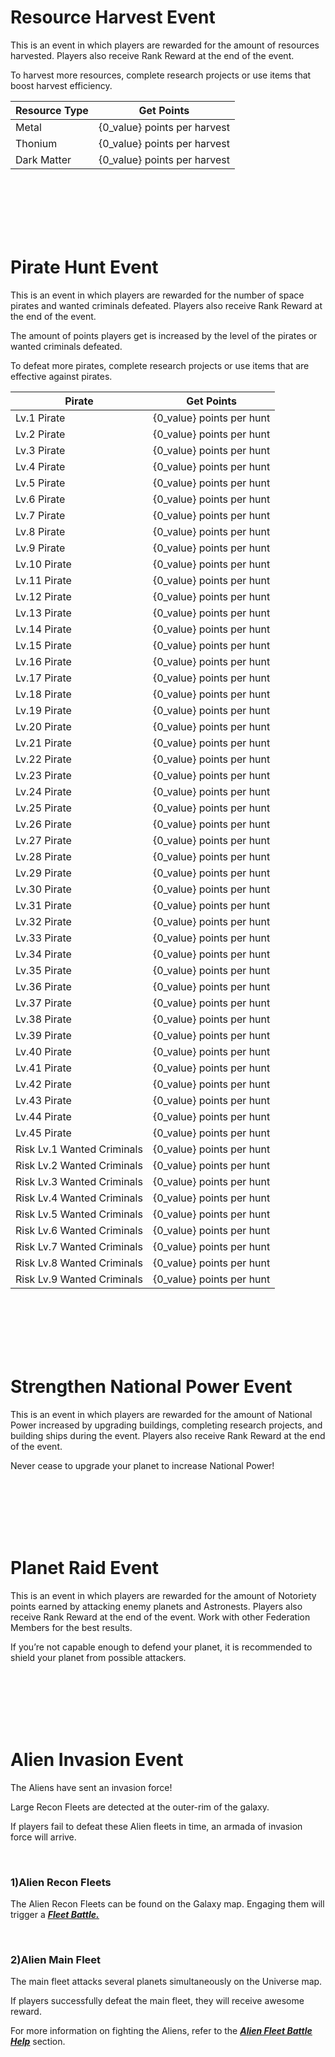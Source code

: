# Resource Harvest Event

 This is an event in which players are rewarded for the amount of resources harvested. Players also receive Rank Reward at the end of the event.

To harvest more resources, complete research projects or use items that boost harvest efficiency.

| Resource Type | Get Points                   |
| ------------- | ---------------------------- |
| Metal         | {0_value} points per harvest |
| Thonium       | {0_value} points per harvest |
| Dark Matter   | {0_value} points per harvest |

<br>

<br>

<br>

<br>

<br>

# Pirate Hunt Event

 This is an event in which players are rewarded for the number of space pirates and wanted criminals defeated. Players also receive Rank Reward at the end of the event.

The amount of points players get is increased by the level of the pirates or wanted criminals defeated.

To defeat more pirates, complete research projects or use items that are effective against pirates.

| Pirate                     | Get Points                |
| -------------------------- | ------------------------- |
| Lv.1 Pirate                | {0_value} points per hunt |
| Lv.2 Pirate                | {0_value} points per hunt |
| Lv.3 Pirate                | {0_value} points per hunt |
| Lv.4 Pirate                | {0_value} points per hunt |
| Lv.5 Pirate                | {0_value} points per hunt |
| Lv.6 Pirate                | {0_value} points per hunt |
| Lv.7 Pirate                | {0_value} points per hunt |
| Lv.8 Pirate                | {0_value} points per hunt |
| Lv.9 Pirate                | {0_value} points per hunt |
| Lv.10 Pirate               | {0_value} points per hunt |
| Lv.11 Pirate               | {0_value} points per hunt |
| Lv.12 Pirate               | {0_value} points per hunt |
| Lv.13 Pirate               | {0_value} points per hunt |
| Lv.14 Pirate               | {0_value} points per hunt |
| Lv.15 Pirate               | {0_value} points per hunt |
| Lv.16 Pirate               | {0_value} points per hunt |
| Lv.17 Pirate               | {0_value} points per hunt |
| Lv.18 Pirate               | {0_value} points per hunt |
| Lv.19 Pirate               | {0_value} points per hunt |
| Lv.20 Pirate               | {0_value} points per hunt |
| Lv.21 Pirate               | {0_value} points per hunt |
| Lv.22 Pirate               | {0_value} points per hunt |
| Lv.23 Pirate               | {0_value} points per hunt |
| Lv.24 Pirate               | {0_value} points per hunt |
| Lv.25 Pirate               | {0_value} points per hunt |
| Lv.26 Pirate               | {0_value} points per hunt |
| Lv.27 Pirate               | {0_value} points per hunt |
| Lv.28 Pirate               | {0_value} points per hunt |
| Lv.29 Pirate               | {0_value} points per hunt |
| Lv.30 Pirate               | {0_value} points per hunt |
| Lv.31 Pirate               | {0_value} points per hunt |
| Lv.32 Pirate               | {0_value} points per hunt |
| Lv.33 Pirate               | {0_value} points per hunt |
| Lv.34 Pirate               | {0_value} points per hunt |
| Lv.35 Pirate               | {0_value} points per hunt |
| Lv.36 Pirate               | {0_value} points per hunt |
| Lv.37 Pirate               | {0_value} points per hunt |
| Lv.38 Pirate               | {0_value} points per hunt |
| Lv.39 Pirate               | {0_value} points per hunt |
| Lv.40 Pirate               | {0_value} points per hunt |
| Lv.41 Pirate               | {0_value} points per hunt |
| Lv.42 Pirate               | {0_value} points per hunt |
| Lv.43 Pirate               | {0_value} points per hunt |
| Lv.44 Pirate               | {0_value} points per hunt |
| Lv.45 Pirate               | {0_value} points per hunt |
| Risk Lv.1 Wanted Criminals | {0_value} points per hunt |
| Risk Lv.2 Wanted Criminals | {0_value} points per hunt |
| Risk Lv.3 Wanted Criminals | {0_value} points per hunt |
| Risk Lv.4 Wanted Criminals | {0_value} points per hunt |
| Risk Lv.5 Wanted Criminals | {0_value} points per hunt |
| Risk Lv.6 Wanted Criminals | {0_value} points per hunt |
| Risk Lv.7 Wanted Criminals | {0_value} points per hunt |
| Risk Lv.8 Wanted Criminals | {0_value} points per hunt |
| Risk Lv.9 Wanted Criminals | {0_value} points per hunt |

<br>

<br>

<br>

<br>

<br>

# Strengthen National Power Event

 This is an event in which players are rewarded for the amount of National Power increased by upgrading buildings, completing research projects, and building ships during the event. Players also receive Rank Reward at the end of the event.

Never cease to upgrade your planet to increase National Power!

<br>

<br>

<br>

<br>

<br>

# Planet Raid Event

 This is an event in which players are rewarded for the amount of Notoriety points earned by attacking enemy planets and Astronests. Players also receive Rank Reward at the end of the event. Work with other Federation Members for the best results.

If you’re not capable enough to defend your planet, it is recommended to shield your planet from possible attackers.

<br>

<br>

<br>

<br>

<br>

# Alien Invasion Event

The Aliens have sent an invasion force!

Large Recon Fleets are detected at the outer-rim of the galaxy.

If players fail to defeat these Alien fleets in time, an armada of invasion force will arrive.

<br>

### 1)Alien Recon Fleets

 The Alien Recon Fleets can be found on the Galaxy map. Engaging them will trigger a [***<u>Fleet Battle.</u>***](eng/503fleetbattle#Fleet-Battle)

<br>

### 2)Alien Main Fleet

 The main fleet attacks several planets simultaneously on the Universe map.

If players successfully defeat the main fleet, they will receive awesome reward.

For more information on fighting the Aliens, refer to the [***<u>Alien Fleet Battle Help</u>***](eng/502hunt#Alien-Fleets) section.